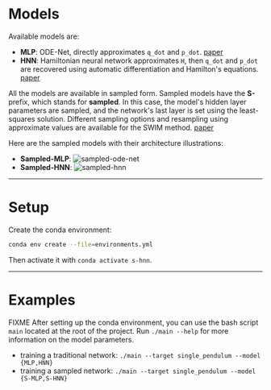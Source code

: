 Models
======

Available models are:
- **MLP**: ODE-Net, directly approximates `q_dot` and `p_dot`. [paper](https://arxiv.org/abs/1806.07366)
- **HNN**: Hamiltonian neural network approximates `H`, then `q_dot` and `p_dot` are recovered
using automatic differentiation and Hamilton's equations. [paper](https://arxiv.org/abs/1906.01563v2)

All the models are available in sampled form. Sampled models have the **S-** prefix, which stands
for **sampled**. In this case, the model's hidden layer parameters are sampled, and the network's
last layer is set using the least-squares solution. Different sampling options and resampling
using approximate values are available for the SWIM method. [paper](https://arxiv.org/abs/2306.16830)

Here are the sampled models with their architecture illustrations:
- **Sampled-MLP**: ![sampled-ode-net](assets/r-mlp.png)
- **Sampled-HNN**: ![sampled-hnn](assets/r-hnn.png)

---

Setup
=====

Create the conda environment:
```sh
conda env create --file=environments.yml
```

Then activate it with `conda activate s-hnn`.

---

Examples
========

FIXME
After setting up the conda environment, you can use the bash script `main` located at the root of the
project. Run `./main --help` for more information on the model parameters.
- training a traditional network: `./main --target single_pendulum --model {MLP,HNN}`
- training a sampled network: `./main --target single_pendulum --model {S-MLP,S-HNN}`


